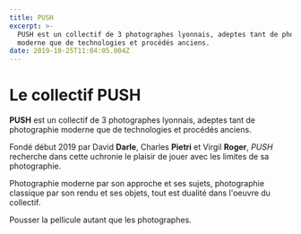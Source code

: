 ```yaml
---
title: PUSH
excerpt: >-
  PUSH est un collectif de 3 photographes lyonnais, adeptes tant de photographie
  moderne que de technologies et procédés anciens.
date: 2019-10-25T11:04:05.004Z
---
```

# Le collectif PUSH

**PUSH** est un collectif de 3 photographes lyonnais, adeptes tant de photographie moderne que de technologies et procédés anciens.

Fondé début 2019 par David **Darle**, Charles **Pietri** et Virgil **Roger**, _PUSH_ recherche dans cette uchronie le plaisir de jouer avec les limites de sa photographie.

Photographie moderne par son approche et ses sujets, photographie classique par son rendu et ses objets, tout est dualité dans l'oeuvre du collectif.

Pousser la pellicule autant que les photographes.
